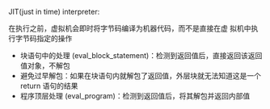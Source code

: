 JIT(just in time) interpreter:

在执行之前，虚拟机会即时将字节码编译为机器代码，而不是直接在虚
拟机中执行字节码指定的操作

- 块语句中的处理 (eval_block_statement)：检测到返回值后，直接返回该返回值对象，不解包
- 避免过早解包：如果在块语句内就解包了返回值，外层块就无法知道这是一个 return 语句的结果
- 程序顶层处理 (eval_program)：检测到返回值后，将其解包并返回内部值


